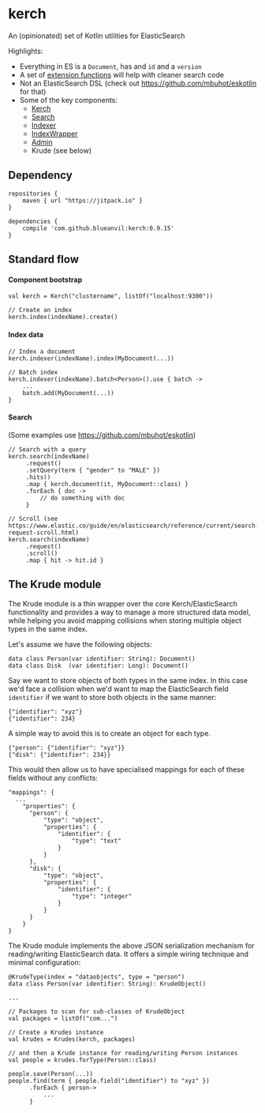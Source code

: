 # kerch
An (opinionated) set of Kotlin utilities for ElasticSearch

Highlights:
* Everything in ES is a `Document`, has and `id` and a `version`
* A set of [extension functions](https://github.com/blueanvil/kerch/blob/master/src/main/kotlin/com/blueanvil/kerch/extensions.kt) will help with cleaner search code
* Not an ElasticSearch DSL (check out https://github.com/mbuhot/eskotlin for that)
* Some of the key components:
  * [Kerch](https://blueanvil.github.io/kerch/etc/dokka/kerch/com.blueanvil.kerch/-kerch/index.html)
  * [Search](https://blueanvil.github.io/kerch/etc/dokka/kerch/com.blueanvil.kerch.search/-search/index.html)
  * [Indexer](https://blueanvil.github.io/kerch/etc/dokka/kerch/com.blueanvil.kerch.index/-indexer/index.html)
  * [IndexWrapper](https://blueanvil.github.io/kerch/etc/dokka/kerch/com.blueanvil.kerch.index/-index-wrapper/index.html)
  * [Admin](https://blueanvil.github.io/kerch/etc/dokka/kerch/com.blueanvil.kerch/-admin/index.html)
  * Krude (see below)

## Dependency

```
repositories {
    maven { url "https://jitpack.io" }
}

dependencies {
    compile 'com.github.blueanvil:kerch:0.9.15'
}
```

## Standard flow
#### Component bootstrap
```
val kerch = Kerch("clustername", listOf("localhost:9300"))

// Create an index
kerch.index(indexName).create()
```
#### Index data
```
// Index a document
kerch.indexer(indexName).index(MyDocument(...))

// Batch index
kerch.indexer(indexName).batch<Person>().use { batch ->
    ...
    batch.add(MyDocument(...))
}
```
#### Search
(Some examples use https://github.com/mbuhot/eskotlin)
```
// Search with a query
kerch.search(indexName)
     .request()
     .setQuery(term { "gender" to "MALE" })
     .hits()
     .map { kerch.document(it, MyDocument::class) }
     .forEach { doc ->
         // do something with doc
     }

// Scroll (see https://www.elastic.co/guide/en/elasticsearch/reference/current/search-request-scroll.html)
kerch.search(indexName)
     .request()
     .scroll()
     .map { hit -> hit.id }
```

## The Krude module
The Krude module is a thin wrapper over the core Kerch/ElasticSearch functionality and provides a way to manage a more structured
data model, while helping you avoid mapping collisions when storing multiple object types in the same index.

Let's assume we have the following objects:
```
data class Person(var identifier: String): Document()
data class Disk  (var identifier: Long): Document()
```

Say we want to store objects of both types in the same index. In this case we'd face a collision when we'd want to map the ElasticSearch
field `identifier` if we want to store both objects in the same manner:
```
{"identifier": "xyz"}
{"identifier": 234}
```

A simple way to avoid this is to create an object for each type.
```
{"person": {"identifier": "xyz"}}
{"disk": {"identifier": 234}}
``` 

This would then allow us to have specialised mappings for each of these fields without any conflicts:
```
"mappings": {
  ...
    "properties": {
      "person": {
          "type": "object",
          "properties": {
              "identifier": {
                  "type": "text"
              }
          }
      },
      "disk": {
          "type": "object",
          "properties": {
              "identifier": {
                  "type": "integer"
              }
          }
      }
    }
}
```
The Krude module implements the above JSON serialization mechanism for reading/writing ElasticSearch data. It offers a simple
wiring technique and minimal configuration:
```
@KrudeType(index = "dataobjects", type = "person")
data class Person(var identifier: String): KrudeObject()

...

// Packages to scan for sub-classes of KrudeObject
val packages = listOf("com...")

// Create a Krudes instance
val krudes = Krudes(kerch, packages)

// and then a Krude instance for reading/writing Person instances
val people = krudes.forType(Person::class)

people.save(Person(...))
people.find(term { people.field("identifier") to "xyz" })
      .forEach { person->
          ...
      }
```